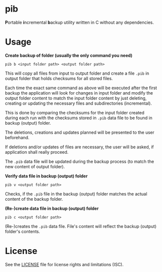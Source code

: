 # pib
**P**ortable **i**ncremental **b**ackup utility written in C without any dependencies.

# Usage
**Create backup of folder (usually the only command you need)**

`pib b <input folder path> <output folder path>`

This will copy all files from input to output folder and create a file `.pib` in output folder that holds checksums for all stored files.

Each time the exact same command as above will be executed after the first backup the application will look for changes in input folder and modify the output folder content to match the input folder content by just deleting, creating or updating the necessary files and subdirectories (incremental).

This is done by comparing the checksums for the input folder created during each run with the checksums stored in `.pib` data file to be found in backup (output) folder.

The deletions, creations and updates planned will be presented to the user beforehand.

If deletions and/or updates of files are necessary, the user will be asked, if application shall really proceed.

The `.pib` data file will be updated during the backup process (to match the new content of output folder).

**Verify data file in backup (output) folder**

`pib v <output folder path>`

Checks, if the `.pib` file in the backup (output) folder matches the actual content of the backup folder.

**(Re-)create data file in backup (output) folder**

`pib c <output folder path>`

(Re-)creates the `.pib` data file. File's content will reflect the backup (output) folder's contents.

# License
See the [LICENSE](https://github.com/RhinoDevel/pib/blob/master/LICENSE.md) file for license rights and limitations (ISC).
